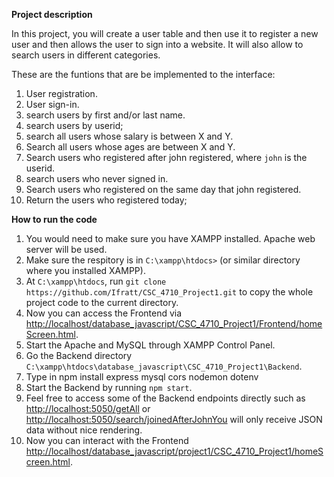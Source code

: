 **Project description**

In this project, you will create a user table and then use it to register a new user and then allows the user to sign into a website. It will also allow to search users in different categories.

These are the funtions that are be implemented to the interface: 
1. User registration.
2. User sign-in.
3. search users by first and/or last name.
4. search users by userid;
5. search all users whose salary is between X and Y. 
6. Search all users whose ages are between X and Y.
7. Search users who registered after john registered, where ```john``` is the userid.
8. search users who never signed in.
9. Search users who registered on the same day that john registered. 
10. Return the users who registered today;


**How to run the code**
1. You would need to make sure you have XAMPP installed. Apache web server will be used.
2. Make sure the respitory is in ```C:\xampp\htdocs>``` (or similar directory where you installed XAMPP). 
3. At ```C:\xampp\htdocs```, run ```git clone https://github.com/Ifratt/CSC_4710_Project1.git``` to copy the whole project code to the current directory.
4. Now you can access the Frontend via [http://localhost/database_javascript/CSC_4710_Project1/Frontend/homeScreen.html](http://localhost/database_javascript/CSC_4710_Project1/Frontend/homeScreen.html).
6. Start the Apache and MySQL through XAMPP Control Panel.
8. Go the Backend directory ```C:\xampp\htdocs\database_javascript\CSC_4710_Project1\Backend```.
9. Type in npm install express mysql cors nodemon dotenv
10. Start the Backend by running ```npm start```.
11. Feel free to access some of the Backend endpoints directly such as [http://localhost:5050/getAll](http://localhost:5050/getAll) or  [http://localhost:5050/search/joinedAfterJohnYou](http://localhost:5050/search/joinedAfterJohnYou) will only receive JSON data without nice rendering. 
12. Now you can interact with the Frontend [http://localhost/database_javascript/project1/CSC_4710_Project1/homeScreen.html](http://localhost/database_javascript/CSC_4710_Project1/Frontend/homeScreen.html).


   
